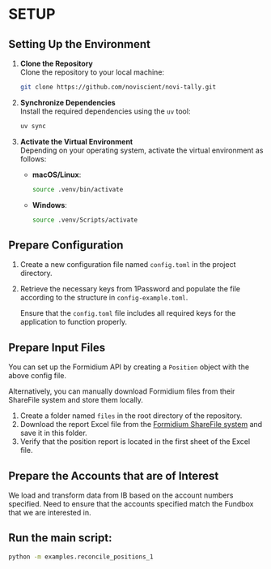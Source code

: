 # SETUP

## Setting Up the Environment

1. **Clone the Repository**  
   Clone the repository to your local machine:  
   ```bash
   git clone https://github.com/noviscient/novi-tally.git
   ```

2. **Synchronize Dependencies**  
   Install the required dependencies using the `uv` tool:  
   ```bash
   uv sync
   ```

3. **Activate the Virtual Environment**  
   Depending on your operating system, activate the virtual environment as follows:

   - **macOS/Linux**:  
     ```bash
     source .venv/bin/activate
     ```

   - **Windows**:  
     ```bash
     source .venv/Scripts/activate
     ```

## Prepare Configuration

1. Create a new configuration file named `config.toml` in the project directory.
2. Retrieve the necessary keys from 1Password and populate the file according to the structure in `config-example.toml`.

   Ensure that the `config.toml` file includes all required keys for the application to function properly.

## Prepare Input Files

You can set up the Formidium API by creating a `Position` object with the above config file.

Alternatively, you can manually download Formidium files from their ShareFile system and store them locally.

1. Create a folder named `files` in the root directory of the repository.
2. Download the report Excel file from the [Formidium ShareFile system](https://formidium.sharefile.com/) and save it in this folder.
3. Verify that the position report is located in the first sheet of the Excel file.

## Prepare the Accounts that are of Interest

We load and transform data from IB based on the account numbers specified.
Need to ensure that the accounts specified match the Fundbox that we are interested in.

## Run the main script:

   ```bash
   python -m examples.reconcile_positions_1
   ```
